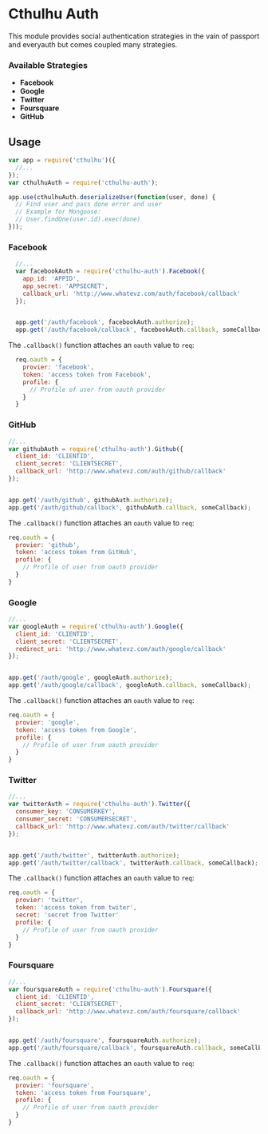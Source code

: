 # Cthulhu Auth

This module provides social authentication strategies in the vain of passport
and everyauth but comes coupled many strategies.

### Available Strategies
* **Facebook**
* **Google**
* **Twitter**
* **Foursquare**
* **GitHub**

## Usage

```js
var app = require('cthulhu')({
  //...
});
var cthulhuAuth = require('cthulhu-auth');

app.use(cthulhuAuth.deserializeUser(function(user, done) {
  // Find user and pass done error and user
  // Example for Mongoose:
  // User.findOne(user.id).exec(done)
}));
```

### Facebook
  ```js
    //...
    var facebookAuth = require('cthulhu-auth').Facebook({
      app_id: 'APPID',
      app_secret: 'APPSECRET',
      callback_url: 'http://www.whatevz.com/auth/facebook/callback'
    });


    app.get('/auth/facebook', facebookAuth.authorize);
    app.get('/auth/facebook/callback', facebookAuth.callback, someCallback);
  ```

  The `.callback()` function attaches an `oauth` value to `req`:

  ```js
    req.oauth = {
      provier: 'facebook',
      token: 'access token from Facebook',
      profile: {
        // Profile of user from oauth provider
      }
    }
  ```

### GitHub

  ```js
  //...
  var githubAuth = require('cthulhu-auth').Github({
    client_id: 'CLIENTID',
    client_secret: 'CLIENTSECRET',
    callback_url: 'http://www.whatevz.com/auth/github/callback'
  });


  app.get('/auth/github', githubAuth.authorize);
  app.get('/auth/github/callback', githubAuth.callback, someCallback);
  ```

  The `.callback()` function attaches an `oauth` value to `req`:

  ```js
  req.oauth = {
    provier: 'github',
    token: 'access token from GitHub',
    profile: {
      // Profile of user from oauth provider
    }
  }
  ```

### Google

  ```js
  //...
  var googleAuth = require('cthulhu-auth').Google({
    client_id: 'CLIENTID',
    client_secret: 'CLIENTSECRET',
    redirect_uri: 'http://www.whatevz.com/auth/google/callback'
  });


  app.get('/auth/google', googleAuth.authorize);
  app.get('/auth/google/callback', googleAuth.callback, someCallback);
  ```

  The `.callback()` function attaches an `oauth` value to `req`:

  ```js
  req.oauth = {
    provier: 'google',
    token: 'access token from Google',
    profile: {
      // Profile of user from oauth provider
    }
  }
  ```

### Twitter

  ```js
  //...
  var twitterAuth = require('cthulhu-auth').Twitter({
    consumer_key: 'CONSUMERKEY',
    consumer_secret: 'CONSUMERSECRET',
    callback_url: 'http://www.whatevz.com/auth/twitter/callback'
  });


  app.get('/auth/twitter', twitterAuth.authorize);
  app.get('/auth/twitter/callback', twitterAuth.callback, someCallback);
  ```

  The `.callback()` function attaches an `oauth` value to `req`:

  ```js
  req.oauth = {
    provier: 'twitter',
    token: 'access token from twiter',
    secret: 'secret from Twitter'
    profile: {
      // Profile of user from oauth provider
    }
  }
  ```

### Foursquare

  ```js
  //...
  var foursquareAuth = require('cthulhu-auth').Foursquare({
    client_id: 'CLIENTID',
    client_secret: 'CLIENTSECRET',
    callback_url: 'http://www.whatevz.com/auth/foursquare/callback'
  });


  app.get('/auth/foursquare', foursquareAuth.authorize);
  app.get('/auth/foursquare/callback', foursquareAuth.callback, someCallback);
  ```

  The `.callback()` function attaches an `oauth` value to `req`:

  ```js
  req.oauth = {
    provier: 'foursquare',
    token: 'access token from Foursquare',
    profile: {
      // Profile of user from oauth provider
    }
  }
  ```

